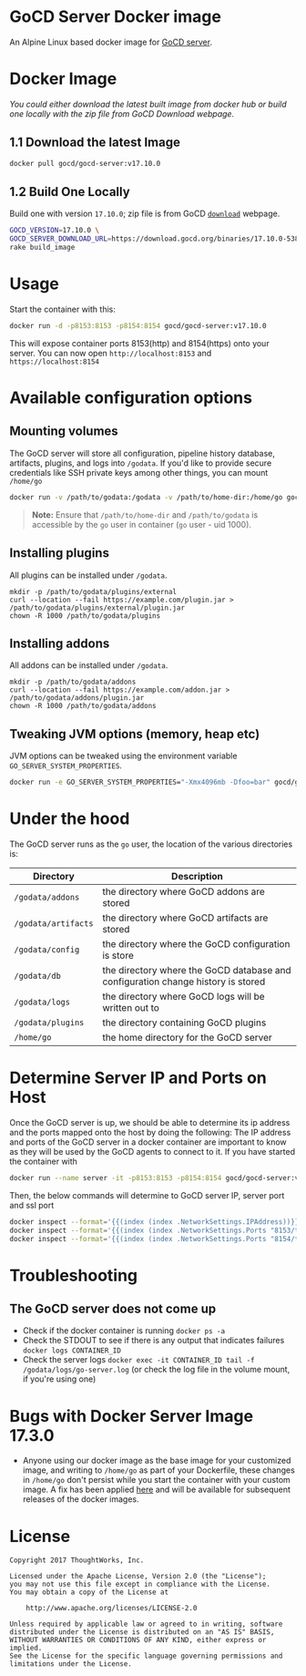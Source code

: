 # GoCD Server Docker image

An Alpine Linux based docker image for [GoCD server](https://www.gocd.org).

# Docker Image
*You could either download the latest built image from docker hub or build one
locally with the zip file from GoCD Download webpage.*

## 1.1 Download the latest Image
```bash
docker pull gocd/gocd-server:v17.10.0
```

## 1.2 Build One Locally
Build one with version `17.10.0`; zip file is from GoCD [`download`][0] webpage.
```bash
GOCD_VERSION=17.10.0 \
GOCD_SERVER_DOWNLOAD_URL=https://download.gocd.org/binaries/17.10.0-5380/generic/go-server-17.10.0-5380.zip \
rake build_image
```

# Usage
Start the container with this:

```bash
docker run -d -p8153:8153 -p8154:8154 gocd/gocd-server:v17.10.0
```

This will expose container ports 8153(http) and 8154(https) onto your server.
You can now open `http://localhost:8153` and `https://localhost:8154`

# Available configuration options

## Mounting volumes

The GoCD server will store all configuration, pipeline history database,
artifacts, plugins, and logs into `/godata`. If you'd like to provide secure
credentials like SSH private keys among other things, you can mount `/home/go`

```bash
docker run -v /path/to/godata:/godata -v /path/to/home-dir:/home/go gocd/gocd-server:v17.10.0
```

> **Note:** Ensure that `/path/to/home-dir` and `/path/to/godata` is accessible by the `go` user in container (`go` user - uid 1000).

## Installing plugins

All plugins can be installed under `/godata`.

```
mkdir -p /path/to/godata/plugins/external
curl --location --fail https://example.com/plugin.jar > /path/to/godata/plugins/external/plugin.jar
chown -R 1000 /path/to/godata/plugins
```

## Installing addons

All addons can be installed under `/godata`.

```
mkdir -p /path/to/godata/addons
curl --location --fail https://example.com/addon.jar > /path/to/godata/addons/plugin.jar
chown -R 1000 /path/to/godata/addons
```

## Tweaking JVM options (memory, heap etc)

JVM options can be tweaked using the environment variable `GO_SERVER_SYSTEM_PROPERTIES`.

```bash
docker run -e GO_SERVER_SYSTEM_PROPERTIES="-Xmx4096mb -Dfoo=bar" gocd/gocd-server:v17.10.0
```

# Under the hood

The GoCD server runs as the `go` user, the location of the various directories is:

| Directory           | Description                                                                      |
|---------------------|----------------------------------------------------------------------------------|
| `/godata/addons`    | the directory where GoCD addons are stored                                       |
| `/godata/artifacts` | the directory where GoCD artifacts are stored                                    |
| `/godata/config`    | the directory where the GoCD configuration is store                              |
| `/godata/db`        | the directory where the GoCD database and configuration change history is stored |
| `/godata/logs`      | the directory where GoCD logs will be written out to                             |
| `/godata/plugins`   | the directory containing GoCD plugins                                            |
| `/home/go`          | the home directory for the GoCD server                                           |

# Determine Server IP and Ports on Host

Once the GoCD server is up, we should be able to determine its ip address and the ports mapped onto the host by doing the following:
The IP address and ports of the GoCD server in a docker container are important to know as they will be used by the GoCD agents to connect to it.
If you have started the container with
```bash
docker run --name server -it -p8153:8153 -p8154:8154 gocd/gocd-server:v17.10.0
```

Then, the below commands will determine to GoCD server IP, server port and ssl port
```bash
docker inspect --format='{{(index (index .NetworkSettings.IPAddress))}}' server
docker inspect --format='{{(index (index .NetworkSettings.Ports "8153/tcp") 0).HostPort}}' server
docker inspect --format='{{(index (index .NetworkSettings.Ports "8154/tcp") 0).HostPort}}' server
```

# Troubleshooting

## The GoCD server does not come up

- Check if the docker container is running `docker ps -a`
- Check the STDOUT to see if there is any output that indicates failures `docker logs CONTAINER_ID`
- Check the server logs `docker exec -it CONTAINER_ID tail -f /godata/logs/go-server.log` (or check the log file in the volume mount, if you're using one)


# Bugs with Docker Server Image 17.3.0

* Anyone using our docker image as the base image for your customized image, and writing to `/home/go` as part of your Dockerfile, these changes in `/home/go` don't persist while you start the container with your custom image.
 A fix has been applied [here](https://github.com/gocd/docker-gocd-server/commit/d49ffa4) and will be available for subsequent releases of the docker images.

# License

```plain
Copyright 2017 ThoughtWorks, Inc.

Licensed under the Apache License, Version 2.0 (the "License");
you may not use this file except in compliance with the License.
You may obtain a copy of the License at

    http://www.apache.org/licenses/LICENSE-2.0

Unless required by applicable law or agreed to in writing, software
distributed under the License is distributed on an "AS IS" BASIS,
WITHOUT WARRANTIES OR CONDITIONS OF ANY KIND, either express or implied.
See the License for the specific language governing permissions and
limitations under the License.
```

[0]: https://www.gocd.io/download/
